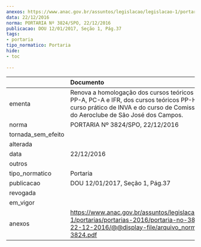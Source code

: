 ```yaml
---
anexos: https://www.anac.gov.br/assuntos/legislacao/legislacao-1/portarias/portarias-2016/portaria-no-3824-spo-22-12-2016/@@display-file/arquivo_norma/PA2016-3824.pdf
data: 22/12/2016
norma: PORTARIA Nº 3824/SPO, 22/12/2016
publicacao: DOU 12/01/2017, Seção 1, Pág.37
tags:
- portaria
tipo_normatico: Portaria
hide: 
- toc 
 
---
```


|                    | Documento                                                                                                                                                                                               |
|:-------------------|:--------------------------------------------------------------------------------------------------------------------------------------------------------------------------------------------------------|
| ementa             | Renova a homologação dos cursos teóricos e práticos de PP-A, PC-A e IFR, dos cursos teóricos PP-H e PC-H, do curso prático de INVA e do curso de Comissário de Voo do Aeroclube de São José dos Campos. |
| norma              | PORTARIA Nº 3824/SPO, 22/12/2016                                                                                                                                                                        |
| tornada_sem_efeito |                                                                                                                                                                                                         |
| alterada           |                                                                                                                                                                                                         |
| data               | 22/12/2016                                                                                                                                                                                              |
| outros             |                                                                                                                                                                                                         |
| tipo_normatico     | Portaria                                                                                                                                                                                                |
| publicacao         | DOU 12/01/2017, Seção 1, Pág.37                                                                                                                                                                         |
| revogada           |                                                                                                                                                                                                         |
| em_vigor           |                                                                                                                                                                                                         |
| anexos             | https://www.anac.gov.br/assuntos/legislacao/legislacao-1/portarias/portarias-2016/portaria-no-3824-spo-22-12-2016/@@display-file/arquivo_norma/PA2016-3824.pdf                                          |